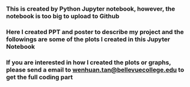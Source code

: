 ### This is created by Python Jupyter notebook, however, the notebook is too big to upload to Github
### Here I created PPT and poster to describe my project and the followings are some of the plots I created in this Jupyter Notebook
### If you are interested in how I created the plots or graphs, please send a email to wenhuan.tan@bellevuecollege.edu to get the full coding part

